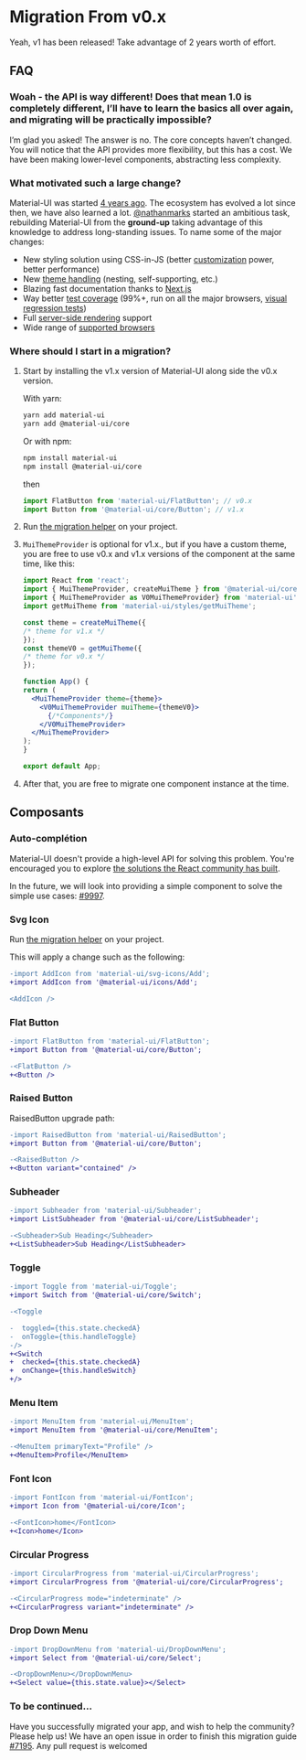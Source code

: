 # Migration From v0.x

<p class="description">Yeah, v1 has been released! Take advantage of 2 years worth of effort.</p>

## FAQ

### Woah - the API is way different! Does that mean 1.0 is completely different, I’ll have to learn the basics all over again, and migrating will be practically impossible?

I’m glad you asked! The answer is no. The core concepts haven’t changed. You will notice that the API provides more flexibility, but this has a cost. We have been making lower-level components, abstracting less complexity.

### What motivated such a large change?

Material-UI was started [4 years ago](https://github.com/mui-org/material-ui/commit/28b768913b75752ecf9b6bb32766e27c241dbc46). The ecosystem has evolved a lot since then, we have also learned a lot. [@nathanmarks](https://github.com/nathanmarks/) started an ambitious task, rebuilding Material-UI from the **ground-up** taking advantage of this knowledge to address long-standing issues. To name some of the major changes:

- New styling solution using CSS-in-JS (better [customization](/customization/overrides/) power, better performance)
- New [theme handling](/customization/themes/) (nesting, self-supporting, etc.)
- Blazing fast documentation thanks to [Next.js](https://github.com/zeit/next.js)
- Way better [test coverage](/guides/testing/) (99%+, run on all the major browsers, [visual regression tests](https://www.argos-ci.com/mui-org/material-ui))
- Full [server-side rendering](/guides/server-rendering/) support
- Wide range of [supported browsers](/getting-started/supported-platforms/)

### Where should I start in a migration?

1. Start by installing the v1.x version of Material-UI along side the v0.x version.
    
    With yarn:
    
    ```sh
    yarn add material-ui
    yarn add @material-ui/core
    ```
    
    Or with npm:
    
    ```sh
    npm install material-ui
    npm install @material-ui/core
    ```
    
    then
    
    ```js
    import FlatButton from 'material-ui/FlatButton'; // v0.x
    import Button from '@material-ui/core/Button'; // v1.x
    ```

2. Run [the migration helper](https://github.com/mui-org/material-ui/tree/master/packages/material-ui-codemod) on your project.

3. `MuiThemeProvider` is optional for v1.x., but if you have a custom theme, you are free to use v0.x and v1.x versions of the component at the same time, like this:
    
    ```jsx
    import React from 'react';
    import { MuiThemeProvider, createMuiTheme } from '@material-ui/core/styles'; // v1.x
    import { MuiThemeProvider as V0MuiThemeProvider} from 'material-ui';
    import getMuiTheme from 'material-ui/styles/getMuiTheme';
    
    const theme = createMuiTheme({
    /* theme for v1.x */
    });
    const themeV0 = getMuiTheme({
    /* theme for v0.x */
    });
    
    function App() {
    return (
      <MuiThemeProvider theme={theme}>
        <V0MuiThemeProvider muiTheme={themeV0}>
          {/*Components*/}
        </V0MuiThemeProvider>
      </MuiThemeProvider>
    );
    }
    
    export default App;
    ```

4. After that, you are free to migrate one component instance at the time.

## Composants

### Auto-complétion

Material-UI doesn't provide a high-level API for solving this problem. You're encouraged you to explore [the solutions the React community has built](/demos/autocomplete/).

In the future, we will look into providing a simple component to solve the simple use cases: [#9997](https://github.com/mui-org/material-ui/issues/9997).

### Svg Icon

Run [the migration helper](https://github.com/mui-org/material-ui/tree/master/packages/material-ui-codemod) on your project.

This will apply a change such as the following:

```diff
-import AddIcon from 'material-ui/svg-icons/Add';
+import AddIcon from '@material-ui/icons/Add';

<AddIcon />
```

### Flat Button

```diff
-import FlatButton from 'material-ui/FlatButton';
+import Button from '@material-ui/core/Button';

-<FlatButton />
+<Button />
```

### Raised Button

RaisedButton upgrade path:

```diff
-import RaisedButton from 'material-ui/RaisedButton';
+import Button from '@material-ui/core/Button';

-<RaisedButton />
+<Button variant="contained" />
```

### Subheader

```diff
-import Subheader from 'material-ui/Subheader';
+import ListSubheader from '@material-ui/core/ListSubheader';

-<Subheader>Sub Heading</Subheader>
+<ListSubheader>Sub Heading</ListSubheader>
```

### Toggle

```diff
-import Toggle from 'material-ui/Toggle';
+import Switch from '@material-ui/core/Switch';

-<Toggle

-  toggled={this.state.checkedA}
-  onToggle={this.handleToggle}
-/>
+<Switch
+  checked={this.state.checkedA}
+  onChange={this.handleSwitch}
+/>
```

### Menu Item

```diff
-import MenuItem from 'material-ui/MenuItem';
+import MenuItem from '@material-ui/core/MenuItem';

-<MenuItem primaryText="Profile" />
+<MenuItem>Profile</MenuItem>
```

### Font Icon

```diff
-import FontIcon from 'material-ui/FontIcon';
+import Icon from '@material-ui/core/Icon';

-<FontIcon>home</FontIcon>
+<Icon>home</Icon>
```

### Circular Progress

```diff
-import CircularProgress from 'material-ui/CircularProgress';
+import CircularProgress from '@material-ui/core/CircularProgress';

-<CircularProgress mode="indeterminate" />
+<CircularProgress variant="indeterminate" />
```

### Drop Down Menu

```diff
-import DropDownMenu from 'material-ui/DropDownMenu';
+import Select from '@material-ui/core/Select';

-<DropDownMenu></DropDownMenu>
+<Select value={this.state.value}></Select>
```

### To be continued…

Have you successfully migrated your app, and wish to help the community? Please help us! We have an open issue in order to finish this migration guide [#7195](https://github.com/mui-org/material-ui/issues/7195). Any pull request is welcomed